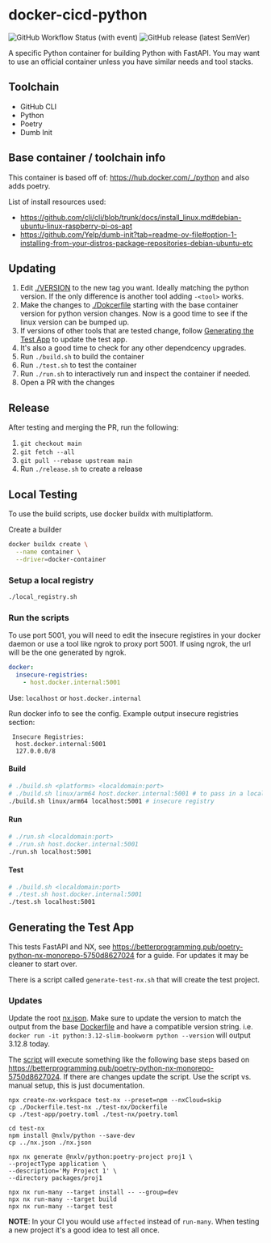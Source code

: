 # docker-cicd-python

![GitHub Workflow Status (with event)](https://img.shields.io/github/actions/workflow/status/datasitelabs/docker-cicd-python/docker-publish.yml?style=flat-square) ![GitHub release (latest SemVer)](https://img.shields.io/github/v/release/datasitelabs/docker-cicd-python?sort=semver&style=flat-square)

A specific Python container for building Python with FastAPI. You may want to use an official container unless you have similar needs and tool stacks.

## Toolchain

- GitHub CLI
- Python
- Poetry
- Dumb Init

## Base container / toolchain info

This container is based off of: <https://hub.docker.com/_/python> and also adds poetry.

List of install resources used:

- <https://github.com/cli/cli/blob/trunk/docs/install_linux.md#debian-ubuntu-linux-raspberry-pi-os-apt>
- <https://github.com/Yelp/dumb-init?tab=readme-ov-file#option-1-installing-from-your-distros-package-repositories-debian-ubuntu-etc>

## Updating

1. Edit [./VERSION](./VERSION) to the new tag you want. Ideally matching the python version. If the only difference is another tool adding `-<tool>` works.
1. Make the changes to [./Dokcerfile](./Dockerfile) starting with the base container version for python version changes. Now is a good time to see if the linux version can be bumped up.
1. If versions of other tools that are tested change, follow [Generating the Test App](#Generating-the-Test-App) to update the test app.
1. It's also a good time to check for any other dependcency upgrades.
1. Run `./build.sh` to build the container
1. Run `./test.sh` to test the container
1. Run `./run.sh` to interactively run and inspect the container if needed.
1. Open a PR with the changes

## Release

After testing and merging the PR, run the following:

1. `git checkout main`
1. `git fetch --all`
1. `git pull --rebase upstream main`
1. Run `./release.sh` to create a release

## Local Testing

To use the build scripts, use docker buildx with multiplatform.

Create a builder

```bash
docker buildx create \
  --name container \
  --driver=docker-container
```

### Setup a local registry

```bash
./local_registry.sh
```

### Run the scripts

To use port 5001, you will need to edit the insecure registires in your docker daemon or use a tool like ngrok to proxy port 5001. If using ngrok, the url will be the one generated by ngrok.

```yaml
docker:
  insecure-registries:
    - host.docker.internal:5001
```

Use: `localhost` or `host.docker.internal`

Run docker info to see the config. Example output insecure registries section:

```text
 Insecure Registries:
  host.docker.internal:5001
  127.0.0.0/8
```

#### Build

```bash
# ./build.sh <platforms> <localdomain:port>
# ./build.sh linux/arm64 host.docker.internal:5001 # to pass in a local domain, edit hostsfile
./build.sh linux/arm64 localhost:5001 # insecure registry
```

#### Run

```bash
# ./run.sh <localdomain:port>
# ./run.sh host.docker.internal:5001
./run.sh localhost:5001
```

#### Test

```bash
# ./build.sh <localdomain:port>
# ./test.sh host.docker.internal:5001
./test.sh localhost:5001
```

## Generating the Test App

This tests FastAPI and NX, see https://betterprogramming.pub/poetry-python-nx-monorepo-5750d8627024 for a guide. For updates it may be cleaner to start over.

There is a script called `generate-test-nx.sh` that will create the test project.

### Updates

Update the root [nx.json](./nx.json). Make sure to update the version to match the output from the base [Dockerfile](./Dockerfile) and have a compatible version string. i.e. `docker run -it python:3.12-slim-bookworm python --version` will output 3.12.8 today.

The [script](./generate-test-nx.sh) will execute something like the following base steps based on https://betterprogramming.pub/poetry-python-nx-monorepo-5750d8627024. If there are changes update the script. Use the script vs. manual setup, this is just documentation.

```
npx create-nx-workspace test-nx --preset=npm --nxCloud=skip
cp ./Dockerfile.test-nx ./test-nx/Dockerfile
cp ./test-app/poetry.toml ./test-nx/poetry.toml

cd test-nx
npm install @nxlv/python --save-dev
cp ../nx.json ./nx.json

npx nx generate @nxlv/python:poetry-project proj1 \
--projectType application \
--description='My Project 1' \
--directory packages/proj1

npx nx run-many --target install -- --group=dev
npx nx run-many --target build
npx nx run-many --target test
```

**NOTE**: In your CI you would use `affected` instead of `run-many`. When testing a new project it's a good idea to test all once.
